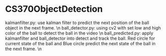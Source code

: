 # CS370ObjectDetection
kalmanfilter.py: use kalman filter to predict the next position of the ball object in the next frame. \n
ball_detector.py: using cv2 with set low and high color of the ball to detect the ball in the video \n
ball_predicted.py: apply kalmanfilter and ball_detector into detect and track the ball. Red circle for current state of the ball and Blue circle predict the next state of the ball in the next frame. \n
